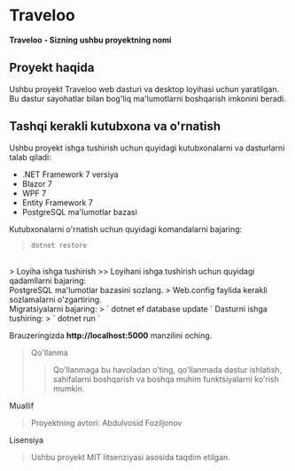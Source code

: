 # Traveloo

**Traveloo - Sizning ushbu proyektning nomi**

## Proyekt haqida

Ushbu proyekt Traveloo web dasturi va desktop loyihasi uchun yaratilgan. Bu dastur sayohatlar bilan bog'liq ma'lumotlarni boshqarish imkonini beradi.

## Tashqi kerakli kutubxona va o'rnatish

Ushbu proyekt ishga tushirish uchun quyidagi kutubxonalarni va dasturlarni talab qiladi:

- .NET Framework 7 versiya
- Blazor 7
- WPF 7
- Entity Framework 7
- PostgreSQL ma'lumotlar bazasi

Kutubxonalarni o'rnatish uchun quyidagi komandalarni bajaring:
> ``` dotnet restore ```
<br/>
> Loyiha ishga tushirish
>> Loyihani ishga tushirish uchun quyidagi qadamllarni bajaring:
<br>
PostgreSQL ma'lumotlar bazasini sozlang.
> Web.config faylida kerakli sozlamalarni o'zgartiring.
<br>
Migratsiyalarni bajaring:
> ` dotnet ef database update `
Dasturni ishga tushiring:
> ` dotnet run `

Brauzeringizda **http://localhost:5000** manzilini oching.
> Qo'llanma
>> Qo'llanmaga bu havoladan o'ting, qo'llanmada dastur ishlatish, sahifalarni boshqarish va boshqa muhim funktsiyalarni ko'rish mumkin.

Muallif
> Proyektning avtori: Abdulvosid Foziljonov

Lisensiya
> Ushbu proyekt MIT litsenziyasi asosida taqdim etilgan.
